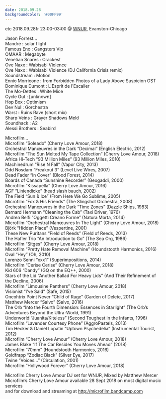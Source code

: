 ```yaml
---
date: 2018.09.28
backgroundColor: '#00FF99'
---
```


etc 2018.09.28fr 23:00-03:00 @ [WNUR](http://www.wnur.org/), Evanston-Chicago  

Jason Forrest...  
Mandre : solar flight  
Famous Eno : Gangsters Vip  
OMAAR : Megabyte  
Venetian Snares : Crackest  
Ove Naxx : Wabisabi Violence  
Ove Naxx : Wabisabi Violence (DJ California Crisis remix)  
Soundstream : Motion  
Ennio Morricone : from Forbidden Photos of a Lady Above Suspicion OST  
Dominique Dumont : L'Esprit de l'Escaller  
The Mo-Dettes : White Mice  
Cycle Out : \[unknown\]  
Hop Box : Optimism  
Dev Nul : Gorchestra  
Warst : Ruins Rave (short mix)  
Sharp Veins : Grayer Shadows Meld  
Soundhack : A2  
Alessi Brothers : Seabird  

Microfilm...  
Microfilm “Soleado” (Cherry Love Amour, 2018)  
Orchestral Manœuvres in the Dark “Decimal” (English Electric, 2012)  
Microfilm “The Sun Melted My Tape Collection” (Cherry Love Amour, 2018)  
Africa Hi-Tech “93 Million Miles” (93 Million Miles, 2010)  
Machinedrum “Rise N Fall” (Vapor City, 2013)  
Odd Nosdam “Freakout 3” (Level Live Wires, 2007)  
Dead Fader “In Cover” (Blood Forest, 2014)  
Boards of Canada “Sunshine Recorder” (Geogaddi, 2000)  
Microfilm “Kissapella” (Cherry Love Amour, 2016)  
AGF “Liniendicke” (head slash bauch, 2002)  
The Field “Sun & Ice” (From Here We Go Sublime, 2005)  
Microfilm “Fox & His Friends” (The Slingshot Orchestra, 2008)  
Orchestral Manœuvres in the Dark “Time Zones” (Dazzle Ships, 1983)  
Bernard Hermann “Cleaning the Cab” (Taxi Driver, 1976)  
Andrea Belfi “Oggetti Creano Forme” (Natura Morta, 2014)  
Microfilm “Orchestral Manœuvres In The Light” (Cherry Love Amour, 2018)  
Björk “Hidden Place” (Vespertine, 2001)  
These New Puritans “Field of Reeds” (Field of Reeds, 2013)  
The Hafler Trio “An Introduction to Go” (The Sea Org, 1986)  
Microfilm “Sitges” (Cherry Love Amour, 2018)  
Microfilm “Pretty Hate Removal Machine” (Houndstooth Harmonics, 2016)  
Oval “Hey” (Oh, 2010)  
Lorenzo Senni “xxx1” (Superimpositions, 2014)  
Microfilm “Cerise Cerise” (Cherry Love Amour, 2018)  
Kid 606 “Dandy” (GQ on the EQ++, 2000)  
Stars of the Lid “Another Ballad For Heavy Lids” (And Their Refinement of the Decline, 2006)  
Microfilm “Limousine Panthers” (Cherry Love Amour, 2018)  
Visionist “I’ve Said” (Safe, 2015)  
Oneohtrix Point Never “Child of Rage” (Garden of Delete, 2017)  
Matthew Mercer “Salvo” (Salvo, 2016)  
The Orb “Into the Fourth Dimension: Essences in Starlight” (The Orb’s Adventures Beyond the Ultra-World, 1991)  
Underworld “Juanita/Kiteless” (Second Toughest in the Infants, 1996)  
Microfilm “Lavender Courtesy Phone” (AggroPastels, 2013)  
Tim Hecker & Daniel Lopatin “Uptown Psychedelia” (Instrumental Tourist, 2012)  
Microfilm “Cherry Love Amour” (Cherry Love Amour, 2018)  
James Blake “If The Car Besides You Moves Ahead” (2018)  
Microfilm “70mm” (Houndstooth Harmonics, 2016)  
Goldfrapp “Zodiac Black” (Silver Eye, 2017)  
Twine “Voices…” (Circulation, 2001)  
Microfilm “Hollywood Forever” (Cherry Love Amour, 2018)  

Microfilm Cherry Love Amour DJ set for WNUR, Mixed by Matthew Mercer  
Microfilm’s Cherry Love Amour available 28 Sept 2018 on most digital music services  
and for download and streaming at http://microfilm.bandcamp.com